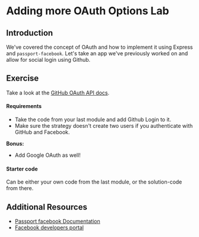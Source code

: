 # Adding more OAuth Options Lab
## Introduction

We've covered the concept of OAuth and how to implement it using Express and `passport-facebook`. Let's take an app we've previously worked on and allow for social login using Github.

## Exercise

Take a look at the [GitHub OAuth API docs](https://developer.github.com/v3/oauth/).

#### Requirements

- Take the code from your last module and add Github Login to it.
- Make sure the strategy doesn't create two users if you authenticate with GitHub and Facebook.

**Bonus:**
- Add Google OAuth as well!

#### Starter code

Can be either your own code from the last module, or the solution-code from there.

## Additional Resources

- [Passport facebook Documentation](https://github.com/jaredhanson/passport-facebook)
- [Facebook developers portal](https://developers.facebook.com/)
